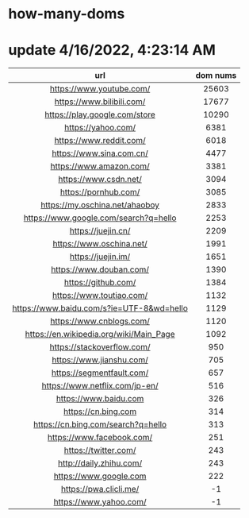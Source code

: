 # how-many-doms

# update 4/16/2022, 4:23:14 AM

url | dom nums
:-: | :-:
https://www.youtube.com/ | 25603
https://www.bilibili.com/ | 17677
https://play.google.com/store | 10290
https://yahoo.com/ | 6381
https://www.reddit.com/ | 6018
https://www.sina.com.cn/ | 4477
https://www.amazon.com/ | 3381
https://www.csdn.net/ | 3094
https://pornhub.com/ | 3085
https://my.oschina.net/ahaoboy | 2833
https://www.google.com/search?q=hello | 2253
https://juejin.cn/ | 2209
https://www.oschina.net/ | 1991
https://juejin.im/ | 1651
https://www.douban.com/ | 1390
https://github.com/ | 1384
https://www.toutiao.com/ | 1132
https://www.baidu.com/s?ie=UTF-8&wd=hello | 1129
https://www.cnblogs.com/ | 1120
https://en.wikipedia.org/wiki/Main_Page | 1092
https://stackoverflow.com/ | 950
https://www.jianshu.com/ | 705
https://segmentfault.com/ | 657
https://www.netflix.com/jp-en/ | 516
https://www.baidu.com | 326
https://cn.bing.com | 314
https://cn.bing.com/search?q=hello | 313
https://www.facebook.com/ | 251
https://twitter.com/ | 243
http://daily.zhihu.com/ | 243
https://www.google.com | 222
https://pwa.clicli.me/ | -1
https://www.yahoo.com/ | -1
